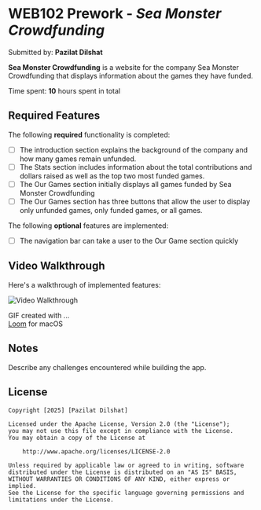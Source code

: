 # WEB102 Prework - *Sea Monster Crowdfunding*

Submitted by: **Pazilat Dilshat**

**Sea Monster Crowdfunding** is a website for the company Sea Monster Crowdfunding that displays information about the games they have funded.

Time spent: **10** hours spent in total

## Required Features

The following **required** functionality is completed:

* [ ] The introduction section explains the background of the company and how many games remain unfunded.
* [ ] The Stats section includes information about the total contributions and dollars raised as well as the top two most funded games.
* [ ] The Our Games section initially displays all games funded by Sea Monster Crowdfunding
* [ ] The Our Games section has three buttons that allow the user to display only unfunded games, only funded games, or all games.

The following **optional** features are implemented:

* [ ] The navigation bar can take a user to the Our Game section quickly

## Video Walkthrough

Here's a walkthrough of implemented features:

<img src='https://www.loom.com/share/d3ae9c855688472185726dafea8c8264?sid=047076e1-526d-445f-b9b1-97dfa05a44ee' title='Video Walkthrough' width='' alt='Video Walkthrough' />

<!-- Replace this with whatever GIF tool you used! -->
GIF created with ...  
[Loom](https://www.loom.com/looms/videos) for macOS
<!-- Recommended tools:
[Kap](https://getkap.co/) for macOS
[ScreenToGif](https://www.screentogif.com/) for Windows
[peek](https://github.com/phw/peek) for Linux. -->

## Notes

Describe any challenges encountered while building the app.

## License 

    Copyright [2025] [Pazilat Dilshat]

    Licensed under the Apache License, Version 2.0 (the "License");
    you may not use this file except in compliance with the License.
    You may obtain a copy of the License at

        http://www.apache.org/licenses/LICENSE-2.0

    Unless required by applicable law or agreed to in writing, software
    distributed under the License is distributed on an "AS IS" BASIS,
    WITHOUT WARRANTIES OR CONDITIONS OF ANY KIND, either express or implied.
    See the License for the specific language governing permissions and
    limitations under the License.
